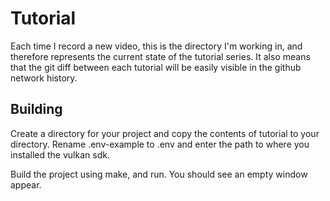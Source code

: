 # Tutorial

Each time I record a new video, this is the directory I'm working in, and therefore represents the current state of the tutorial series. It also means that the git diff between each tutorial will be easily visible in the github network history.

## Building

Create a directory for your project and copy the contents of tutorial to your directory. Rename .env-example to .env and enter the path to where you installed the vulkan sdk.

Build the project using make, and run. You should see an empty window appear.
